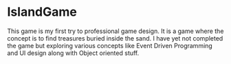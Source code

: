 # IslandGame
This game is my first try to professional game design. It is a game where the concept is to find treasures buried inside the sand. I have yet not completed the game but exploring various concepts like Event Driven Programming and UI design along with Object oriented stuff.
